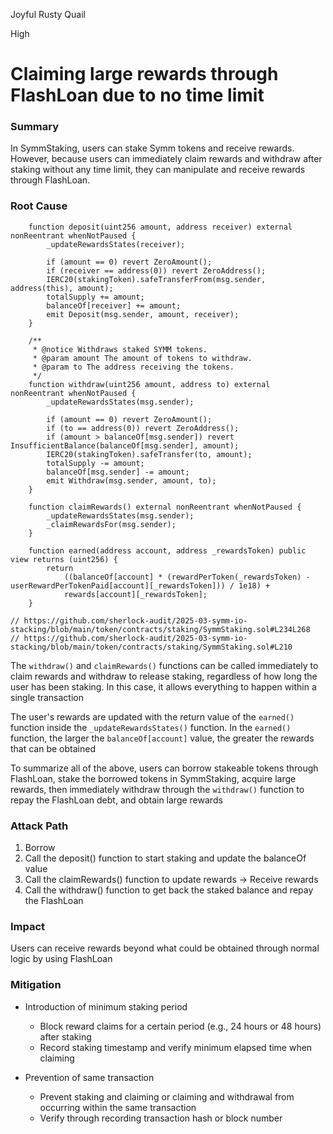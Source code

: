 Joyful Rusty Quail

High

# Claiming large rewards through FlashLoan due to no time limit

### Summary

In SymmStaking, users can stake Symm tokens and receive rewards. However, because users can immediately claim rewards and withdraw after staking without any time limit, they can manipulate and receive rewards through FlashLoan.

### Root Cause

```solidity
	function deposit(uint256 amount, address receiver) external nonReentrant whenNotPaused {
		_updateRewardsStates(receiver);

		if (amount == 0) revert ZeroAmount();
		if (receiver == address(0)) revert ZeroAddress();
		IERC20(stakingToken).safeTransferFrom(msg.sender, address(this), amount);
		totalSupply += amount;
		balanceOf[receiver] += amount;
		emit Deposit(msg.sender, amount, receiver);
	}

	/**
	 * @notice Withdraws staked SYMM tokens.
	 * @param amount The amount of tokens to withdraw.
	 * @param to The address receiving the tokens.
	 */
	function withdraw(uint256 amount, address to) external nonReentrant whenNotPaused {
		_updateRewardsStates(msg.sender);

		if (amount == 0) revert ZeroAmount();
		if (to == address(0)) revert ZeroAddress();
		if (amount > balanceOf[msg.sender]) revert InsufficientBalance(balanceOf[msg.sender], amount);
		IERC20(stakingToken).safeTransfer(to, amount);
		totalSupply -= amount;
		balanceOf[msg.sender] -= amount;
		emit Withdraw(msg.sender, amount, to);
	}

	function claimRewards() external nonReentrant whenNotPaused {
		_updateRewardsStates(msg.sender);
		_claimRewardsFor(msg.sender);
	}

	function earned(address account, address _rewardsToken) public view returns (uint256) {
		return
			((balanceOf[account] * (rewardPerToken(_rewardsToken) - userRewardPerTokenPaid[account][_rewardsToken])) / 1e18) +
			rewards[account][_rewardsToken];
	}

// https://github.com/sherlock-audit/2025-03-symm-io-stacking/blob/main/token/contracts/staking/SymmStaking.sol#L234L268
// https://github.com/sherlock-audit/2025-03-symm-io-stacking/blob/main/token/contracts/staking/SymmStaking.sol#L210
```
The `withdraw()` and `claimRewards()` functions can be called immediately to claim rewards and withdraw to release staking, regardless of how long the user has been staking. In this case, it allows everything to happen within a single transaction

The user's rewards are updated with the return value of the `earned()` function inside the `_updateRewardsStates()` function. In the `earned()` function, the larger the `balanceOf[account]` value, the greater the rewards that can be obtained

To summarize all of the above, users can borrow stakeable tokens through FlashLoan, stake the borrowed tokens in SymmStaking, acquire large rewards, then immediately withdraw through the `withdraw()` function to repay the FlashLoan debt, and obtain large rewards


### Attack Path

1. Borrow
2. Call the deposit() function to start staking and update the balanceOf value
3. Call the claimRewards() function to update rewards -> Receive rewards
4. Call the withdraw() function to get back the staked balance and repay the FlashLoan

### Impact

Users can receive rewards beyond what could be obtained through normal logic by using FlashLoan

### Mitigation

- Introduction of minimum staking period

   - Block reward claims for a certain period (e.g., 24 hours or 48 hours) after staking
   - Record staking timestamp and verify minimum elapsed time when claiming

- Prevention of same transaction

   - Prevent staking and claiming or claiming and withdrawal from occurring within the same transaction
   - Verify through recording transaction hash or block number